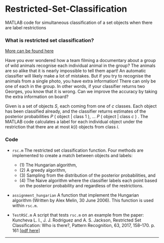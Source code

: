 # Restricted-Set-Classification
MATLAB code for simultaneous classification of a set objects when there are label restrictions

### What is restricted set classification? 
[More can be found here](https://lucykuncheva.co.uk/other_research/full_class_set.html)

Have you ever wondered how a team filming a documentary about a group of wild animals recognise 
each individual animal in the group? The animals are so alike that it is nearly impossible to 
tell them apart! An automatic classifier will likely make a lot of mistakes. But if you try to 
recognise the animals from a single photo, you have extra information! There can only be one of 
each in the group. In other words, if your classifier returns two Georges, you know that it 
is wrong. Can we improve the accuracy by taking the extra information on board?

Given is a set of objects _S_, each coming from one of _c_ classes. Each object has 
been classified already, and the classifier returns estimates of the posterior 
probabilities _P_ ( object | class 1 ), ... _P_ ( object | class _c_ )  . 
The MATLAB code calculates a label for each individual object under the restriction that 
there are at most _k_(_i_) objects from class _i_.

### Code

  - `rsc.m`  The restricted set classification function. Four methods are implemented to create 
  a match between objects and labels: 
    - (1) The Hungarian algorithm,
	- (2) A greedy algorithm, 
	- (3) Sampling from the distribution of the posterior probabilities, and 
	- (4) The Naive algorithm where the classifier labels each point based on the posterior 
  probability and regardless of the restrictions.

  - `assignment_hungarian` A function that implement the Hungarian algorithm 
  (Written by Alex Melin, 30 June 2006). This function is used within `rsc.m`.
  
  - `TestRSC.m` A script that tests `rsc.m` on an example from the paper: 
  Kuncheva L. I., J. J. Rodríguez and A. S. Jackson, Restricted Set Classification: 
  Who is there?, Pattern Recognition, 63, 2017, 158–170. p. 161
  [[pdf here]](https://lucykuncheva.co.uk/papers/lkjrajpr17.pdf)

------------
